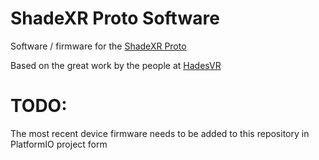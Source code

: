 # ShadeXR Proto Software

Software / firmware for the [ShadeXR Proto](https://shadexr.com)

Based on the great work by the people at [HadesVR](https://github.com/HadesVR/HadesVR)

# TODO:

The most recent device firmware needs to be added to this repository in PlatformIO project form
